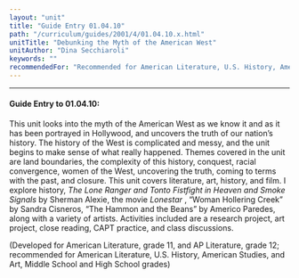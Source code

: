 ```yaml
---
layout: "unit"
title: "Guide Entry 01.04.10"
path: "/curriculum/guides/2001/4/01.04.10.x.html"
unitTitle: "Debunking the Myth of the American West"
unitAuthor: "Dina Secchiaroli"
keywords: ""
recommendedFor: "Recommended for American Literature, U.S. History, American Studies, and Art, grades 7-12."
---
```

<body>
<hr/>
<h4>
Guide Entry to 01.04.10:
</h4>
<p>
This unit looks into the myth of the American West as we know it and as it has been portrayed in Hollywood, and uncovers the truth of our nation’s history. The history of the West is complicated and messy, and the unit begins to make sense of what really happened. Themes covered in the unit are land boundaries, the complexity of this history, conquest, racial convergence, women of the West, uncovering the truth, coming to terms with the past, and closure. This unit covers literature, art, history, and film. I explore history,
<i>
The Lone Ranger and Tonto Fistfight in Heaven and Smoke Signals
</i>
by Sherman Alexie, the movie
<i>
Lonestar
</i>
, “Woman Hollering Creek” by Sandra Cisneros, “The Hammon and the Beans” by Americo Paredes, along with a variety of artists. Activities included are a research project, art project, close reading, CAPT practice, and class discussions.
</p>
<p>
(Developed for American Literature, grade 11, and AP Literature, grade 12; recommended for American Literature, U.S. History, American Studies, and Art, Middle School and High School grades)
</p>
</body>
